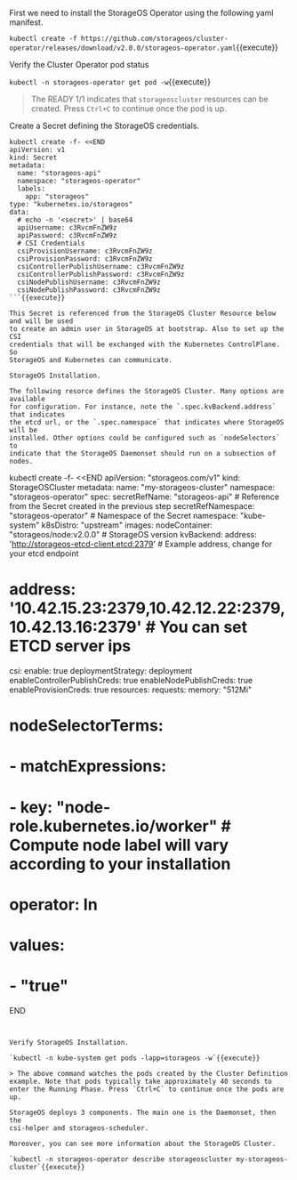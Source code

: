 
First we need to install the StorageOS Operator using the following yaml manifest.

`kubectl create -f https://github.com/storageos/cluster-operator/releases/download/v2.0.0/storageos-operator.yaml`{{execute}}

Verify the Cluster Operator pod status

`kubectl -n storageos-operator get pod -w`{{execute}}

> The READY 1/1 indicates that `storageoscluster` resources can be created. Press `Ctrl+C` to continue once the pod is up.

Create a Secret defining the StorageOS credentials.

```
kubectl create -f- <<END
apiVersion: v1
kind: Secret
metadata:
  name: "storageos-api"
  namespace: "storageos-operator"
  labels:
    app: "storageos"
type: "kubernetes.io/storageos"
data:
  # echo -n '<secret>' | base64
  apiUsername: c3RvcmFnZW9z
  apiPassword: c3RvcmFnZW9z
  # CSI Credentials
  csiProvisionUsername: c3RvcmFnZW9z
  csiProvisionPassword: c3RvcmFnZW9z
  csiControllerPublishUsername: c3RvcmFnZW9z
  csiControllerPublishPassword: c3RvcmFnZW9z
  csiNodePublishUsername: c3RvcmFnZW9z
  csiNodePublishPassword: c3RvcmFnZW9z
```{{execute}}

This Secret is referenced from the StorageOS Cluster Resource below and will be used
to create an admin user in StorageOS at bootstrap. Also to set up the CSI
credentials that will be exchanged with the Kubernetes ControlPlane. So
StorageOS and Kubernetes can communicate.

StorageOS Installation.

The following resorce defines the StorageOS Cluster. Many options are available
for configuration. For instance, note the `.spec.kvBackend.address` that indicates
the etcd url, or the `.spec.namespace` that indicates where StorageOS will be
installed. Other options could be configured such as `nodeSelectors` to
indicate that the StorageOS Daemonset should run on a subsection of nodes.

```
kubectl create -f- <<END
apiVersion: "storageos.com/v1"
kind: StorageOSCluster
metadata:
  name: "my-storageos-cluster"
  namespace: "storageos-operator"
spec:
  secretRefName: "storageos-api" # Reference from the Secret created in the previous step
  secretRefNamespace: "storageos-operator"  # Namespace of the Secret
  namespace: "kube-system"
  k8sDistro: "upstream"
  images:
    nodeContainer: "storageos/node:v2.0.0" # StorageOS version
  kvBackend:
    address: 'http://storageos-etcd-client.etcd:2379' # Example address, change for your etcd endpoint
  # address: '10.42.15.23:2379,10.42.12.22:2379,10.42.13.16:2379' # You can set ETCD server ips
  csi:
    enable: true
    deploymentStrategy: deployment
    enableControllerPublishCreds: true
    enableNodePublishCreds: true
    enableProvisionCreds: true
  resources:
    requests:
    memory: "512Mi"
#  nodeSelectorTerms:
#    - matchExpressions:
#      - key: "node-role.kubernetes.io/worker" # Compute node label will vary according to your installation
#        operator: In
#        values:
#        - "true"
END
```{{execute}}


Verify StorageOS Installation.

`kubectl -n kube-system get pods -lapp=storageos -w`{{execute}}

> The above command watches the pods created by the Cluster Definition example. Note that pods typically take approximately 40 seconds to enter the Running Phase. Press `Ctrl+C` to continue once the pods are up.

StorageOS deploys 3 components. The main one is the Daemonset, then the
csi-helper and storageos-scheduler.

Moreover, you can see more information about the StorageOS Cluster.

`kubectl -n storageos-operator describe storageoscluster my-storageos-cluster`{{execute}}
